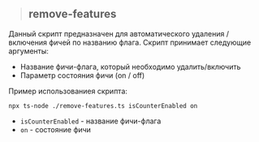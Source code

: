 > ## **remove-features**

Данный скрипт предназначен для автоматического удаления / включения фичей по названию флага. Скрипт принимает следующие аргументы:

-   Название фичи-флага, который необходимо удалить/включить
-   Параметр состояния фичи (on / off)

Пример использованиея скрипта:

```
npx ts-node ./remove-features.ts isCounterEnabled on
```

-   `isCounterEnabled` - название фичи-флага
-   `on` - состояние фичи
